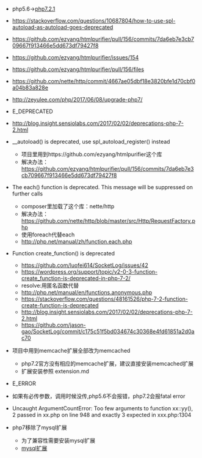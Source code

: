 * php5.6->[php7.2.1](php7.2.1.md)

* https://stackoverflow.com/questions/10687804/how-to-use-spl-autoload-as-autoload-goes-deprecated
* https://github.com/ezyang/htmlpurifier/pull/156/commits/7da6eb7e3cb709667f913466e5dd673df79427f8
* https://github.com/ezyang/htmlpurifier/issues/154
* https://github.com/ezyang/htmlpurifier/pull/156/files
* https://github.com/nette/http/commit/4667ae05dbf18e3820bfe1d70cbf0a04b83a828e
* http://zeyulee.com/php/2017/06/08/upgrade-php7/


* E_DEPRECATED
* http://blog.insight.sensiolabs.com/2017/02/02/deprecations-php-7-2.html

*  __autoload() is deprecated, use spl_autoload_register() instead
    * 项目里用到https://github.com/ezyang/htmlpurifier这个库
    * 解决办法：https://github.com/ezyang/htmlpurifier/pull/156/commits/7da6eb7e3cb709667f913466e5dd673df79427f8

* The each() function is deprecated. 
    This message will be suppressed on further calls
    * composer里加载了这个库：nette/http 
    * 解决办法：https://github.com/nette/http/blob/master/src/Http/RequestFactory.php
    * 使用foreach代替each
    * http://php.net/manual/zh/function.each.php

* Function create_function() is deprecated
    * https://github.com/luofei614/SocketLog/issues/42
    * https://wordpress.org/support/topic/v2-0-3-function-create_function-is-deprecated-in-php-7-2/
    * resolve:用匿名函数代替
    * http://php.net/manual/en/functions.anonymous.php
    * https://stackoverflow.com/questions/48161526/php-7-2-function-create-function-is-deprecated
    * http://blog.insight.sensiolabs.com/2017/02/02/deprecations-php-7-2.html
    * https://github.com/jason-gao/SocketLog/commit/c175c51f5bd034674c30368e4fd61851a2d0ac70
    
* 项目中用到memcache扩展全部改为memcached
    * php7.2官方没有相应的memcache扩展，建议直接安装memcached扩展
    * 扩展安装参照 extension.md
        
* E_ERROR
 * 如果有必传参数，调用时候没传,php5.6不会报错，php7.2会报fatal error
 * Uncaught ArgumentCountError: Too few arguments to function xx::yy(), 
  2 passed in xx.php on line 948 and exactly 3 expected in xxx.php:1304
    
* php7移除了mysql扩展
    * 为了兼容性需要安装mysql扩展
    * [mysql扩展](extention.md#mysqlextension)
        